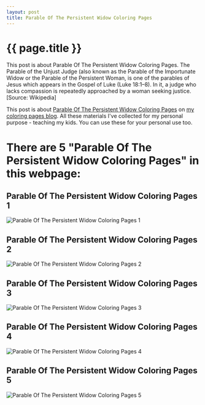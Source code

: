 ```yaml
---
layout: post
title: Parable Of The Persistent Widow Coloring Pages
---
```


{{ page.title }}
================

This post is about Parable Of The Persistent Widow Coloring Pages. The Parable of the Unjust Judge (also known as the Parable of the Importunate Widow or the Parable of the Persistent Woman, is one of the parables of Jesus which appears in the Gospel of Luke (Luke 18:1–8). In it, a judge who lacks compassion is repeatedly approached by a woman seeking justice. [Source: Wikipedia]

This post is about  [Parable Of The Persistent Widow Coloring Pages](https://coloring-pages.github.io/2022/1/14/Parable-Of-The-Persistent-Widow-Coloring-Pages.html) on [my coloring pages blog](https://coloring-pages.github.io/). All these materials I've collected for my personal purpose - teaching my kids. You can use these for your personal use too.

# **There are 5 "Parable Of The Persistent Widow Coloring Pages" in this webpage:**

## Parable Of The Persistent Widow Coloring Pages 1

![Parable Of The Persistent Widow Coloring Pages 1](https://coloring-pages.github.io/coloring-pages/Parable-Of-The-Persistent-Widow-Coloring-Pages-1.png)

<script async src="https://pagead2.googlesyndication.com/pagead/js/adsbygoogle.js?client=ca-pub-6753140515841889" crossorigin="anonymous"></script> <ins class="adsbygoogle" style="display:block" data-ad-format="autorelaxed" data-ad-client="ca-pub-6753140515841889" data-ad-slot="5405745125"></ins><script>(adsbygoogle = window.adsbygoogle || []).push({}); </script>

## Parable Of The Persistent Widow Coloring Pages 2

![Parable Of The Persistent Widow Coloring Pages 2](https://coloring-pages.github.io/coloring-pages/Parable-Of-The-Persistent-Widow-Coloring-Pages-2.png)

## Parable Of The Persistent Widow Coloring Pages 3

![Parable Of The Persistent Widow Coloring Pages 3](https://coloring-pages.github.io/coloring-pages/Parable-Of-The-Persistent-Widow-Coloring-Pages-3.png)

## Parable Of The Persistent Widow Coloring Pages 4

![Parable Of The Persistent Widow Coloring Pages 4](https://coloring-pages.github.io/coloring-pages/Parable-Of-The-Persistent-Widow-Coloring-Pages-4.png)

## Parable Of The Persistent Widow Coloring Pages 5

![Parable Of The Persistent Widow Coloring Pages 5](https://coloring-pages.github.io/coloring-pages/Parable-Of-The-Persistent-Widow-Coloring-Pages-5.png)

<script async src="https://pagead2.googlesyndication.com/pagead/js/adsbygoogle.js?client=ca-pub-6753140515841889" crossorigin="anonymous"></script> <ins class="adsbygoogle" style="display:block" data-ad-format="autorelaxed" data-ad-client="ca-pub-6753140515841889" data-ad-slot="5405745125"></ins><script>(adsbygoogle = window.adsbygoogle || []).push({}); </script>

